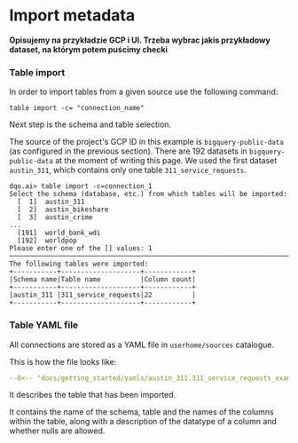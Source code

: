 # Import metadata

**Opisujemy na przykładzie GCP i UI. Trzeba wybrac jakis przykładowy dataset, na którym potem puścimy checki**

### Table import

In order to import tables from a given source use the following command:

```
table import -c= "connection_name"
```
Next step is the schema and table selection.

The source of the project's GCP ID in this example is `bigquery-public-data` (as configured in the previous section).
There are 192 datasets in `bigquery-public-data` at the moment of writing this page. We used the first dataset `austin_311`,
which contains only one table `311_service_requests`.

```
dqo.ai> table import -c=connection_1
Select the schema (database, etc.) from which tables will be imported:
  [  1]  austin_311
  [  2]  austin_bikeshare
  [  3]  austin_crime
...
  [191]  world_bank_wdi
  [192]  worldpop
Please enter one of the [] values: 1
───────────────────────────────────────────────────────────────────────────────────────────────────────────────────────────────────────────────────────────────────────────
The following tables were imported:
+-----------+--------------------+------------+
|Schema name|Table name          |Column count|
+-----------+--------------------+------------+
|austin_311 |311_service_requests|22          |
+-----------+--------------------+------------+

```

### Table YAML file
All connections are stored as a YAML file in `userhome/sources` catalogue.

This is how the file looks like:
```yaml
--8<-- "docs/getting_started/yamls/austin_311.311_service_requests_example.dqotable.yaml"
```
It describes the table that has been imported. 

It contains the name of the schema, table and the names of the columns within the table, along with a description of the datatype of a column and whether nulls are allowed.